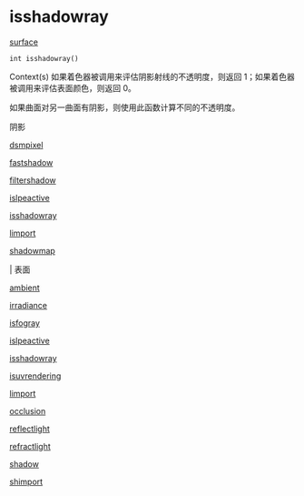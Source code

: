 # isshadowray

[surface](../contexts/surface.html)

`int isshadowray()`

Context(s) 如果着色器被调用来评估阴影射线的不透明度，则返回 1；如果着色器被调用来评估表面颜色，则返回 0。

如果曲面对另一曲面有阴影，则使用此函数计算不同的不透明度。

阴影

[dsmpixel](dsmpixel.html)

[fastshadow](fastshadow.html)

[filtershadow](filtershadow.html)

[islpeactive](islpeactive.html)

[isshadowray](isshadowray.html)

[limport](limport.html)

[shadowmap](shadowmap.html)

| 表面

[ambient](ambient.html)

[irradiance](irradiance.html)

[isfogray](isfogray.html)

[islpeactive](islpeactive.html)

[isshadowray](isshadowray.html)

[isuvrendering](isuvrendering.html)

[limport](limport.html)

[occlusion](occlusion.html)

[reflectlight](reflectlight.html)

[refractlight](refractlight.html)

[shadow](shadow.html)

[shimport](shimport.html)
